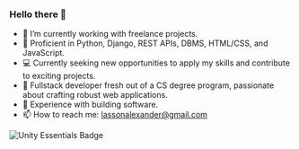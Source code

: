 ### Hello there 👋

- 🔭 I’m currently working with freelance projects. 
- 🚀 Proficient in Python, Django, REST APIs, DBMS, HTML/CSS, and JavaScript. 
- 💻 Currently seeking new opportunities to apply my skills and contribute to exciting projects.
- 👋 Fullstack developer fresh out of a CS degree program, passionate about crafting robust web applications. 
- 🌟 Experience with building software. 
- 📫 How to reach me: lassonalexander@gmail.com




![Unity Essentials Badge](https://www.credly.com/path-to-your-badge-image.png)

